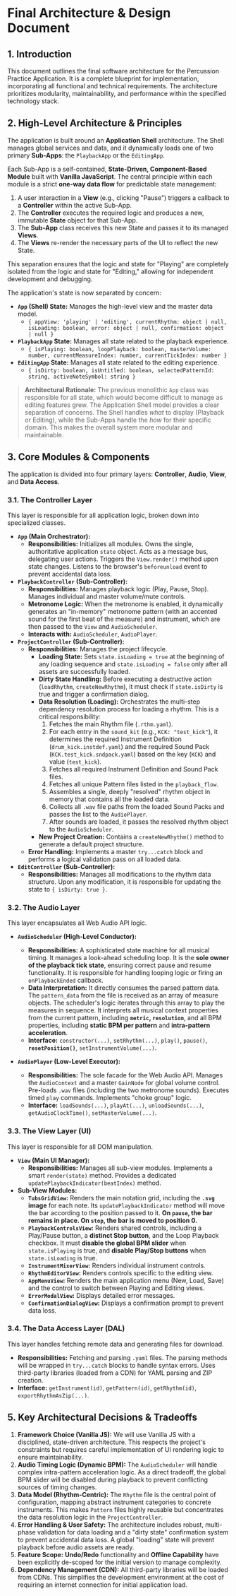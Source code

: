 # Final Architecture & Design Document

## 1. Introduction

This document outlines the final software architecture for the Percussion Practice Application. It is a complete blueprint for implementation, incorporating all functional and technical requirements. The architecture prioritizes modularity, maintainability, and performance within the specified technology stack.

## 2. High-Level Architecture & Principles

The application is built around an **Application Shell** architecture. The Shell manages global services and data, and it dynamically loads one of two primary **Sub-Apps**: the `PlaybackApp` or the `EditingApp`.

Each Sub-App is a self-contained, **State-Driven, Component-Based Module** built with **Vanilla JavaScript**. The central principle within each module is a strict **one-way data flow** for predictable state management:

1.  A user interaction in a **View** (e.g., clicking "Pause") triggers a callback to a **Controller** within the active Sub-App.
2.  The **Controller** executes the required logic and produces a new, immutable **State** object for that Sub-App.
3.  The **Sub-App** class receives this new State and passes it to its managed **Views**.
4.  The **Views** re-render the necessary parts of the UI to reflect the new State.

This separation ensures that the logic and state for "Playing" are completely isolated from the logic and state for "Editing," allowing for independent development and debugging.

The application's state is now separated by concern:

*   **`App` (Shell) State:** Manages the high-level view and the master data model.
    *   `{ appView: 'playing' | 'editing', currentRhythm: object | null, isLoading: boolean, error: object | null, confirmation: object | null }`
*   **`PlaybackApp` State:** Manages all state related to the playback experience.
    *   `{ isPlaying: boolean, loopPlayback: boolean, masterVolume: number, currentMeasureIndex: number, currentTickIndex: number }`
*   **`EditingApp` State:** Manages all state related to the editing experience.
    *   `{ isDirty: boolean, isUntitled: boolean, selectedPatternId: string, activeNoteSymbol: string }`

> **Architectural Rationale:** The previous monolithic `App` class was responsible for all state, which would become difficult to manage as editing features grew. The Application Shell model provides a clear separation of concerns. The Shell handles *what* to display (Playback or Editing), while the Sub-Apps handle the *how* for their specific domain. This makes the overall system more modular and maintainable.

## 3. Core Modules & Components

The application is divided into four primary layers: **Controller**, **Audio**, **View**, and **Data Access**.

### 3.1. The Controller Layer

This layer is responsible for all application logic, broken down into specialized classes.

*   **`App` (Main Orchestrator):**
    *   **Responsibilities:** Initializes all modules. Owns the single, authoritative application `state` object. Acts as a message bus, delegating user actions. Triggers the `View.render()` method upon state changes. Listens to the browser's `beforeunload` event to prevent accidental data loss.
*   **`PlaybackController` (Sub-Controller):**
    *   **Responsibilities:** Manages playback logic (Play, Pause, Stop). Manages individual and master volume/mute controls.
    *   **Metronome Logic:** When the metronome is enabled, it dynamically generates an "in-memory" metronome pattern (with an accented sound for the first beat of the measure) and instrument, which are then passed to the `View` and `AudioScheduler`.
    *   **Interacts with:** `AudioScheduler`, `AudioPlayer`.
*   **`ProjectController` (Sub-Controller):**
    *   **Responsibilities:** Manages the project lifecycle.
        *   **Loading State:** Sets `state.isLoading = true` at the beginning of any loading sequence and `state.isLoading = false` only after all assets are successfully loaded.
        *   **Dirty State Handling:** Before executing a destructive action (`loadRhythm`, `createNewRhythm`), it must check if `state.isDirty` is true and trigger a confirmation dialog.
        *   **Data Resolution (Loading):** Orchestrates the multi-step dependency resolution process for loading a rhythm. This is a critical responsibility:
            1.  Fetches the main Rhythm file (`.rthm.yaml`).
            2.  For each entry in the `sound_kit` (e.g., `KCK: "test_kick"`), it determines the required Instrument Definition (`drum_kick.instdef.yaml`) and the required Sound Pack (`KCK.test_kick.sndpack.yaml`) based on the key (`KCK`) and value (`test_kick`).
            3.  Fetches all required Instrument Definition and Sound Pack files.
            4.  Fetches all unique Pattern files listed in the `playback_flow`.
            5.  Assembles a single, deeply "resolved" rhythm object in memory that contains all the loaded data.
            6.  Collects all `.wav` file paths from the loaded Sound Packs and passes the list to the `AudioPlayer`.
            7.  After sounds are loaded, it passes the resolved rhythm object to the `AudioScheduler`.
        *   **New Project Creation:** Contains a `createNewRhythm()` method to generate a default project structure.
    *   **Error Handling:** Implements a master `try...catch` block and performs a logical validation pass on all loaded data.
*   **`EditController` (Sub-Controller):**
    *   **Responsibilities:** Manages all modifications to the rhythm data structure. Upon any modification, it is responsible for updating the state to `{ isDirty: true }`.

### 3.2. The Audio Layer

This layer encapsulates all Web Audio API logic.

*   **`AudioScheduler` (High-Level Conductor):**
    *   **Responsibilities:** A sophisticated state machine for all musical timing. It manages a look-ahead scheduling loop. It is the **sole owner of the playback tick state**, ensuring correct pause and resume functionality. It is responsible for handling looping logic or firing an `onPlaybackEnded` callback.
    *   **Data Interpretation:** It directly consumes the parsed pattern data. The `pattern_data` from the file is received as an array of measure objects. The scheduler's logic iterates through this array to play the measures in sequence. It interprets all musical context properties from the current pattern, including **`metric`, `resolution`**, and all BPM properties, including **static BPM per pattern** and **intra-pattern acceleration**.
    *   **Interface:** `constructor(...)`, `setRhythm(...)`, `play()`, `pause()`, **`resetPosition()`**, `setInstrumentVolume(...)`.
    
*   **`AudioPlayer` (Low-Level Executor):**
    *   **Responsibilities:** The sole facade for the Web Audio API. Manages the `AudioContext` and a master `GainNode` for global volume control. Pre-loads `.wav` files (including the two metronome sounds). Executes timed `play` commands. Implements "choke group" logic.
    *   **Interface:** `loadSounds(...)`, `playAt(...)`, `unloadSounds(...)`, `getAudioClockTime()`, `setMasterVolume(...)`.

### 3.3. The View Layer (UI)

This layer is responsible for all DOM manipulation.

*   **`View` (Main UI Manager):**
    *   **Responsibilities:** Manages all sub-view modules. Implements a smart `render(state)` method. Provides a dedicated `updatePlaybackIndicator(beatIndex)` method.
*   **Sub-View Modules:**
    *   **`TubsGridView`:** Renders the main notation grid, including the **`.svg` image** for each note. Its `updatePlaybackIndicator` method will move the bar according to the position passed to it. **On `pause`, the bar remains in place. On `stop`, the bar is moved to position 0.**
    *   **`PlaybackControlsView`:** Renders shared controls, including a Play/Pause button, a **distinct Stop button**, and the Loop Playback checkbox. It must **disable the global BPM slider** when `state.isPlaying` is true, and **disable Play/Stop buttons** when `state.isLoading` is true.
    *   **`InstrumentMixerView`:** Renders individual instrument controls.
    *   **`RhythmEditorView`:** Renders controls specific to the editing view.
    *   **`AppMenuView`:** Renders the main application menu (New, Load, Save) and the control to switch between Playing and Editing views.
    *   **`ErrorModalView`:** Displays detailed error messages.
    *   **`ConfirmationDialogView`:** Displays a confirmation prompt to prevent data loss.

### 3.4. The Data Access Layer (DAL)

This layer handles fetching remote data and generating files for download.

*   **Responsibilities:** Fetching and parsing `.yaml` files. The parsing methods will be wrapped in `try...catch` blocks to handle syntax errors. Uses third-party libraries (loaded from a CDN) for YAML parsing and ZIP creation.
*   **Interface:** `getInstrument(id)`, `getPattern(id)`, `getRhythm(id)`, `exportRhythmAsZip(...)`.

## 5. Key Architectural Decisions & Tradeoffs

1.  **Framework Choice (Vanilla JS):** We will use Vanilla JS with a disciplined, state-driven architecture. This respects the project's constraints but requires careful implementation of UI rendering logic to ensure maintainability.
2.  **Audio Timing Logic (Dynamic BPM):** The `AudioScheduler` will handle complex intra-pattern acceleration logic. As a direct tradeoff, the global BPM slider will be disabled during playback to prevent conflicting sources of timing changes.
3.  **Data Model (Rhythm-Centric):** The `Rhythm` file is the central point of configuration, mapping abstract instrument categories to concrete instruments. This makes `Pattern` files highly reusable but concentrates the data resolution logic in the `ProjectController`.
4.  **Error Handling & User Safety:** The architecture includes robust, multi-phase validation for data loading and a "dirty state" confirmation system to prevent accidental data loss. A global "loading" state will prevent playback before audio assets are ready.
5.  **Feature Scope:** **Undo/Redo** functionality and **Offline Capability** have been explicitly de-scoped for the initial version to manage complexity.
6.  **Dependency Management (CDN):** All third-party libraries will be loaded from CDNs. This simplifies the development environment at the cost of requiring an internet connection for initial application load.